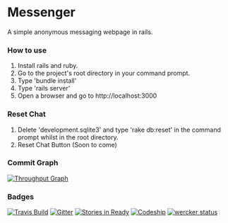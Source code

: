 # Messenger
A simple anonymous messaging webpage in rails.

### How to use
1. Install rails and ruby.
2. Go to the project's root directory in your command prompt.
3. Type 'bundle install'
4. Type 'rails server'
5. Open a browser and go to http://localhost:3000

### Reset Chat
1. Delete 'development.sqlite3' and type 'rake db:reset' in the command prompt whilst in the root directory.
2. Reset Chat Button (Soon to come)

### Commit Graph
[![Throughput Graph](https://graphs.waffle.io/0-Eclipse-0/Messenger/throughput.svg)](https://waffle.io/0-Eclipse-0/Messenger/metrics/throughput)

### Badges
[![Travis Build](https://travis-ci.org/ImagicalMine/ImagicalMine.svg)](https://travis-ci.org/0-Eclipse-0/Messenger)
[![Gitter](https://badges.gitter.im/0-Eclipse-0/Messenger.svg)](https://gitter.im/0-Eclipse-0/Messenger?utm_source=badge&utm_medium=badge&utm_campaign=pr-badge)
[![Stories in Ready](https://badge.waffle.io/0-Eclipse-0/Messenger.png?label=ready&title=Ready)](https://waffle.io/0-Eclipse-0/Messenger)
[![Codeship](https://codeship.com/projects/c3c52960-ec9b-0133-6d00-56fc93ede3cf/status?branch=master)](https://codeship.com/projects/148265/status?branch=master)
[![wercker status](https://app.wercker.com/status/75529ee7d55b706c388e7a66bf751d7e/m "wercker status")](https://app.wercker.com/project/bykey/75529ee7d55b706c388e7a66bf751d7e)
